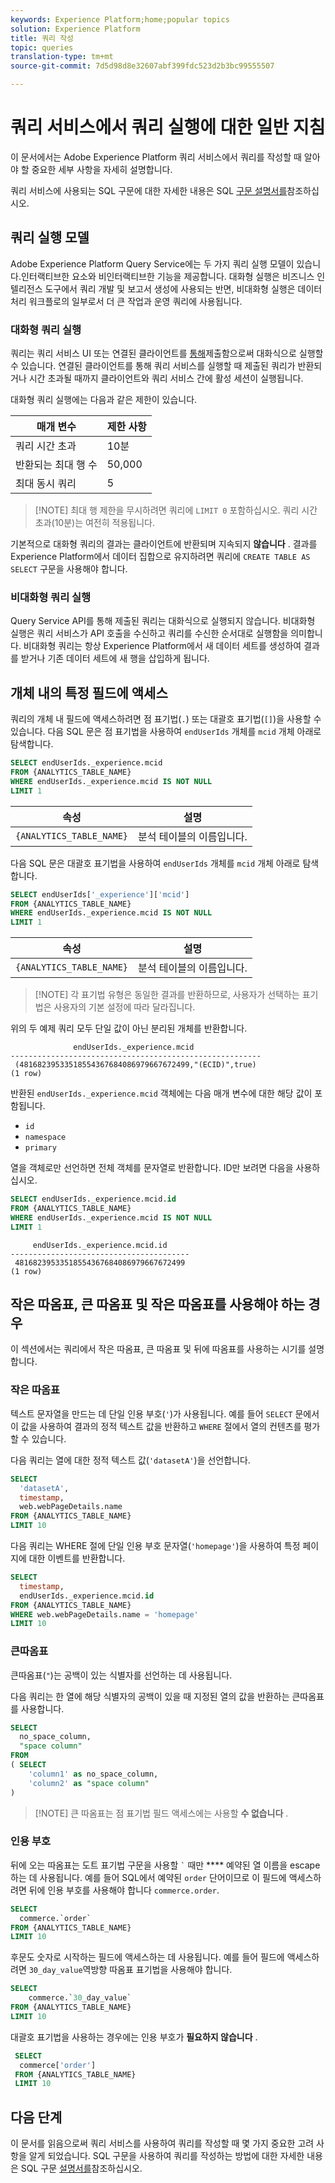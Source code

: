 ```yaml
---
keywords: Experience Platform;home;popular topics
solution: Experience Platform
title: 쿼리 작성
topic: queries
translation-type: tm+mt
source-git-commit: 7d5d98d8e32607abf399fdc523d2b3bc99555507

---
```



# 쿼리 서비스에서 쿼리 실행에 대한 일반 지침

이 문서에서는 Adobe Experience Platform 쿼리 서비스에서 쿼리를 작성할 때 알아야 할 중요한 세부 사항을 자세히 설명합니다.

쿼리 서비스에 사용되는 SQL 구문에 대한 자세한 내용은 SQL [구문 설명서를](../sql/syntax.md)참조하십시오.

## 쿼리 실행 모델

Adobe Experience Platform Query Service에는 두 가지 쿼리 실행 모델이 있습니다.인터랙티브한 요소와 비인터랙티브한 기능을 제공합니다. 대화형 실행은 비즈니스 인텔리전스 도구에서 쿼리 개발 및 보고서 생성에 사용되는 반면, 비대화형 실행은 데이터 처리 워크플로의 일부로서 더 큰 작업과 운영 쿼리에 사용됩니다.

### 대화형 쿼리 실행

쿼리는 쿼리 서비스 UI 또는 연결된 클라이언트를 [통해](../clients/overview.md)제출함으로써 대화식으로 실행할 수 있습니다. 연결된 클라이언트를 통해 쿼리 서비스를 실행할 때 제출된 쿼리가 반환되거나 시간 초과될 때까지 클라이언트와 쿼리 서비스 간에 활성 세션이 실행됩니다.

대화형 쿼리 실행에는 다음과 같은 제한이 있습니다.

| 매개 변수 | 제한 사항 |
| --------- | ---------- |
| 쿼리 시간 초과 | 10분 |
| 반환되는 최대 행 수 | 50,000 |
| 최대 동시 쿼리 | 5 |

>[!NOTE] 최대 행 제한을 무시하려면 쿼리에 `LIMIT 0` 포함하십시오. 쿼리 시간 초과(10분)는 여전히 적용됩니다.

기본적으로 대화형 쿼리의 결과는 클라이언트에 반환되며 지속되지 **않습니다** . 결과를 Experience Platform에서 데이터 집합으로 유지하려면 쿼리에 `CREATE TABLE AS SELECT` 구문을 사용해야 합니다.

### 비대화형 쿼리 실행

Query Service API를 통해 제출된 쿼리는 대화식으로 실행되지 않습니다. 비대화형 실행은 쿼리 서비스가 API 호출을 수신하고 쿼리를 수신한 순서대로 실행함을 의미합니다. 비대화형 쿼리는 항상 Experience Platform에서 새 데이터 세트를 생성하여 결과를 받거나 기존 데이터 세트에 새 행을 삽입하게 됩니다.

## 개체 내의 특정 필드에 액세스

쿼리의 개체 내 필드에 액세스하려면 점 표기법(`.`) 또는 대괄호 표기법(`[]`)을 사용할 수 있습니다. 다음 SQL 문은 점 표기법을 사용하여 `endUserIds` 개체를 `mcid` 개체 아래로 탐색합니다.

```sql
SELECT endUserIds._experience.mcid
FROM {ANALYTICS_TABLE_NAME}
WHERE endUserIds._experience.mcid IS NOT NULL
LIMIT 1
```

| 속성 | 설명 |
| -------- | ----------- |
| `{ANALYTICS_TABLE_NAME}` | 분석 테이블의 이름입니다. |

다음 SQL 문은 대괄호 표기법을 사용하여 `endUserIds` 개체를 `mcid` 개체 아래로 탐색합니다.

```sql
SELECT endUserIds['_experience']['mcid']
FROM {ANALYTICS_TABLE_NAME}
WHERE endUserIds._experience.mcid IS NOT NULL
LIMIT 1
```

| 속성 | 설명 |
| -------- | ----------- |
| `{ANALYTICS_TABLE_NAME}` | 분석 테이블의 이름입니다. |

>[!NOTE] 각 표기법 유형은 동일한 결과를 반환하므로, 사용자가 선택하는 표기법은 사용자의 기본 설정에 따라 달라집니다.

위의 두 예제 쿼리 모두 단일 값이 아닌 분리된 개체를 반환합니다.

```console
              endUserIds._experience.mcid   
--------------------------------------------------------
 (48168239533518554367684086979667672499,"(ECID)",true)
(1 row)
```

반환된 `endUserIds._experience.mcid` 객체에는 다음 매개 변수에 대한 해당 값이 포함됩니다.

- `id`
- `namespace`
- `primary`

열을 객체로만 선언하면 전체 객체를 문자열로 반환합니다. ID만 보려면 다음을 사용하십시오.

```sql
SELECT endUserIds._experience.mcid.id
FROM {ANALYTICS_TABLE_NAME}
WHERE endUserIds._experience.mcid IS NOT NULL
LIMIT 1
```

```console
     endUserIds._experience.mcid.id 
----------------------------------------
 48168239533518554367684086979667672499
(1 row)
```

## 작은 따옴표, 큰 따옴표 및 작은 따옴표를 사용해야 하는 경우

이 섹션에서는 쿼리에서 작은 따옴표, 큰 따옴표 및 뒤에 따옴표를 사용하는 시기를 설명합니다.

### 작은 따옴표

텍스트 문자열을 만드는 데 단일 인용 부호(`'`)가 사용됩니다. 예를 들어 `SELECT` 문에서 이 값을 사용하여 결과의 정적 텍스트 값을 반환하고 `WHERE` 절에서 열의 컨텐츠를 평가할 수 있습니다.

다음 쿼리는 열에 대한 정적 텍스트 값(`'datasetA'`)을 선언합니다.

```sql
SELECT 
  'datasetA',
  timestamp,
  web.webPageDetails.name
FROM {ANALYTICS_TABLE_NAME}
LIMIT 10
```

다음 쿼리는 WHERE 절에 단일 인용 부호 문자열(`'homepage'`)을 사용하여 특정 페이지에 대한 이벤트를 반환합니다.

```sql
SELECT 
  timestamp,
  endUserIds._experience.mcid.id
FROM {ANALYTICS_TABLE_NAME}
WHERE web.webPageDetails.name = 'homepage'
LIMIT 10
```

### 큰따옴표

큰따옴표(`"`)는 공백이 있는 식별자를 선언하는 데 사용됩니다.

다음 쿼리는 한 열에 해당 식별자의 공백이 있을 때 지정된 열의 값을 반환하는 큰따옴표를 사용합니다.

```sql
SELECT
  no_space_column,
  "space column"
FROM
( SELECT 
    'column1' as no_space_column,
    'column2' as "space column"
)
```

>[!NOTE] 큰 따옴표는 점 표기법 필드 액세스에는 사용할 **수 없습니다** .

### 인용 부호

뒤에 오는 따옴표는 도트 표기법 구문을 사용할 `` ` `` 때만 **** 예약된 열 이름을 escape하는 데 사용됩니다. 예를 들어 SQL에서 예약된 `order` 단어이므로 이 필드에 액세스하려면 뒤에 인용 부호를 사용해야 합니다 `commerce.order`.

```sql
SELECT 
  commerce.`order`
FROM {ANALYTICS_TABLE_NAME}
LIMIT 10
```

후문도 숫자로 시작하는 필드에 액세스하는 데 사용됩니다. 예를 들어 필드에 액세스하려면 `30_day_value`역방향 따옴표 표기법을 사용해야 합니다.

```SQL
SELECT
    commerce.`30_day_value`
FROM {ANALYTICS_TABLE_NAME}
LIMIT 10
```

대괄호 표기법을 사용하는 경우에는 인용 부호가 **필요하지 않습니다** .

```sql
 SELECT
  commerce['order']
 FROM {ANALYTICS_TABLE_NAME}
 LIMIT 10
```

## 다음 단계

이 문서를 읽음으로써 쿼리 서비스를 사용하여 쿼리를 작성할 때 몇 가지 중요한 고려 사항을 알게 되었습니다. SQL 구문을 사용하여 쿼리를 작성하는 방법에 대한 자세한 내용은 SQL 구문 [설명서를](../sql/syntax.md)참조하십시오.